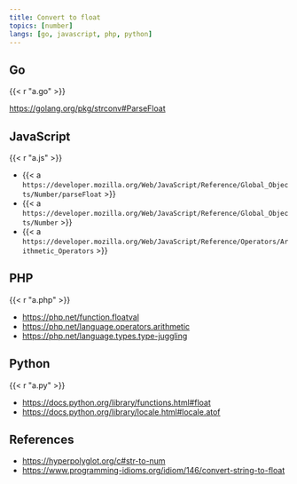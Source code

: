 ```yaml
---
title: Convert to float
topics: [number]
langs: [go, javascript, php, python]
---
```


## Go

{{< r "a.go" >}}

<https://golang.org/pkg/strconv#ParseFloat>

## JavaScript

{{< r "a.js" >}}

- {{< a `https://developer.mozilla.org/Web/JavaScript/Reference/Global_Objects/Number/parseFloat` >}}
- {{< a `https://developer.mozilla.org/Web/JavaScript/Reference/Global_Objects/Number` >}}
- {{< a `https://developer.mozilla.org/Web/JavaScript/Reference/Operators/Arithmetic_Operators` >}}

## PHP

{{< r "a.php" >}}

- <https://php.net/function.floatval>
- <https://php.net/language.operators.arithmetic>
- <https://php.net/language.types.type-juggling>

## Python

{{< r "a.py" >}}

- <https://docs.python.org/library/functions.html#float>
- <https://docs.python.org/library/locale.html#locale.atof>

## References

- <https://hyperpolyglot.org/c#str-to-num>
- <https://www.programming-idioms.org/idiom/146/convert-string-to-float>
